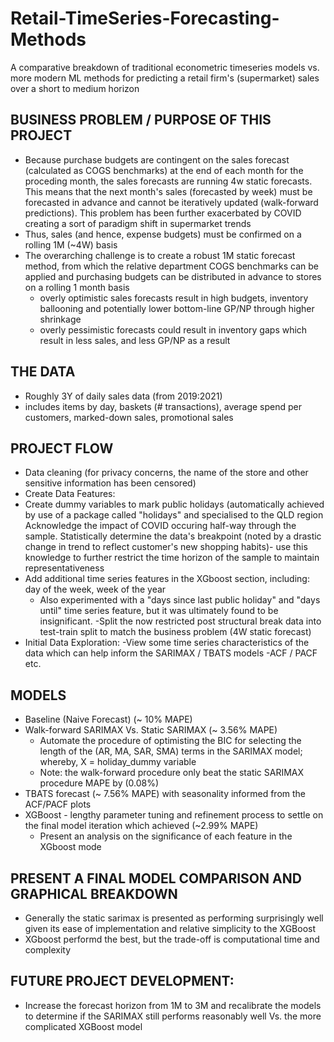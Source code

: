 # Retail-TimeSeries-Forecasting-Methods
 A comparative breakdown of traditional econometric timeseries models vs. more modern ML methods for predicting a retail firm's (supermarket) sales over a short to medium horizon

## BUSINESS PROBLEM / PURPOSE OF THIS PROJECT
- Because purchase budgets are contingent on the sales forecast (calculated as COGS benchmarks) at the end of each month for the proceding month, the sales forecasts are running 4w static forecasts. This means that the next month's sales (forecasted by week) must be forecasted in advance and cannot be iteratively updated (walk-forward predictions). This problem has been further exacerbated by COVID creating a sort of paradigm shift in supermarket trends
- Thus, sales (and hence, expense budgets) must be confirmed on a rolling 1M (~4W) basis
- The overarching challenge is to create a robust 1M static forecast method, from which the relative department COGS benchmarks can be applied and purchasing budgets can be distributed in advance to stores on a rolling 1 month basis
   - overly optimistic sales forecasts result in high budgets, inventory ballooning and potentially lower bottom-line GP/NP through higher shrinkage
   - overly pessimistic forecasts could result in inventory gaps which result in less sales, and less GP/NP as a result
 

## THE DATA 
- Roughly 3Y of daily sales data (from 2019:2021) 
 - includes items by day, baskets (# transactions), average spend per customers, marked-down sales, promotional sales

## PROJECT FLOW
- Data cleaning (for privacy concerns, the name of the store and other sensitive information has been censored)
- Create Data Features:
 - Create dummy variables to mark public holidays (automatically achieved by use of a package called "holidays" and specialised to the QLD region
Acknowledge the impact of COVID occuring half-way through the sample. Statistically determine the data's breakpoint (noted by a drastic change in trend to reflect customer's new shopping habits)- use this knowledge to further restrict the time horizon of the sample to maintain representativeness
 - Add additional time series features in the XGboost section, including: day of the week, week of the year
    - Also experimented with a "days since last public holiday" and "days until" time series feature, but it was ultimately found to be insignificant.
-Split the now restricted post structural break data into test-train split to match the business problem (4W static forecast)
- Initial Data Exploration:
 -View some time series characteristics of the data which can help inform the SARIMAX / TBATS models
 -ACF / PACF etc.
 
 ## MODELS
- Baseline (Naive Forecast) (~ 10% MAPE)
- Walk-forward SARIMAX Vs. Static SARIMAX (~ 3.56% MAPE)
    - Automate the procedure of optimisting the BIC for selecting the length of the (AR, MA, SAR, SMA) terms in the SARIMAX model; whereby, X = holiday_dummy variable
    - Note: the walk-forward procedure only beat the static SARIMAX procedure MAPE by (0.08%)
- TBATS forecast (~ 7.56% MAPE) with seasonality informed from the ACF/PACF plots
- XGBoost - lengthy parameter tuning and refinement process to settle on the final model iteration which achieved (~2.99% MAPE)
  - Present an analysis on the significance of each feature in the XGboost mode


## PRESENT A FINAL MODEL COMPARISON AND GRAPHICAL BREAKDOWN
- Generally the static sarimax is presented as performing surprisingly well given its ease of implementation and relative simplicity to the XGBoost
- XGboost performd the best, but the trade-off is computational time and complexity

## FUTURE PROJECT DEVELOPMENT:
- Increase the forecast horizon from 1M to 3M and recalibrate the models to determine if the SARIMAX still performs reasonably well Vs. the more complicated XGBoost model
